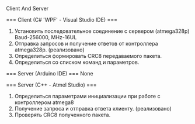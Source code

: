 Client And Server


=== Client (C# 'WPF' - Visual Studio IDE) ===
1) Установить последовательное соединение с сервером (atmega328p) Baud-256000, MHz-16UL
2) Отправка запросов и получение ответов от контроллера atmega328p. (реализовано)
3) Определиться формировать CRC8 передаваемого пакета.
4) Определиться со списком команд и параметров.

=== Server (Arduino IDE) ===
None

=== Server (C++ - Atmel Studio) ===
1) Определиться параметрами инициализации при работе с контроллером atmega8
2) Получение запроса и отправка ответа клиенту. (реализовано) 
3) Проверять CRC8 полученного пакета.
